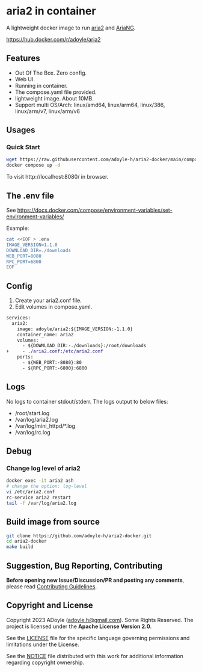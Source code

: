 # aria2 in container

A lightweight docker image to run [aria2](https://github.com/aria2/aria2) and [AriaNG](https://github.com/mayswind/AriaNg).

https://hub.docker.com/r/adoyle/aria2

## Features

- Out Of The Box. Zero config.
- Web UI.
- Running in container.
- The compose.yaml file provided.
- lightweight image. About 10MB.
- Support multi OS/Arch: linux/amd64, linux/arm64, linux/386, linux/arm/v7, linux/arm/v6

## Usages

### Quick Start

```sh
wget https://raw.githubusercontent.com/adoyle-h/aria2-docker/main/compose.yaml
docker compose up -d
```

To visit http://localhost:8080/ in browser.

## The .env file

See https://docs.docker.com/compose/environment-variables/set-environment-variables/

Example:

```sh
cat <<EOF > .env
IMAGE_VERSION=1.1.0
DOWNLOAD_DIR=./downloads
WEB_PORT=8080
RPC_PORT=6800
EOF
```

## Config

1. Create your aria2.conf file.
2. Edit volumes in compose.yaml.

```diff
services:
  aria2:
    image: adoyle/aria2:${IMAGE_VERSION:-1.1.0}
    container_name: aria2
    volumes:
      - ${DOWNLOAD_DIR:-./downloads}:/root/downloads
+     - ./aria2.conf:/etc/aria2.conf
    ports:
      - ${WEB_PORT:-8080}:80
      - ${RPC_PORT:-6800}:6800
```

## Logs

No logs to container stdout/stderr. The logs output to below files:

- /root/start.log
- /var/log/aria2.log
- /var/log/mini_httpd/*.log
- /var/log/rc.log

## Debug

### Change log level of aria2

```sh
docker exec -it aria2 ash
# change the option: log-level
vi /etc/aria2.conf
rc-service aria2 restart
tail -f /var/log/aria2.log
```

## Build image from source

```sh
git clone https://github.com/adoyle-h/aria2-docker.git
cd aria2-docker
make build
```

## Suggestion, Bug Reporting, Contributing

**Before opening new Issue/Discussion/PR and posting any comments**, please read [Contributing Guidelines](https://gcg.adoyle.me/CONTRIBUTING).

## Copyright and License

Copyright 2023 ADoyle (adoyle.h@gmail.com). Some Rights Reserved.
The project is licensed under the **Apache License Version 2.0**.

See the [LICENSE][] file for the specific language governing permissions and limitations under the License.

See the [NOTICE][] file distributed with this work for additional information regarding copyright ownership.


<!-- Links -->

[LICENSE]: ./LICENSE
[NOTICE]: ./NOTICE
[tags]: https://github.com/adoyle-h/aria2-docker/tags
[issue]: https://github.com/adoyle-h/aria2-docker/issues
